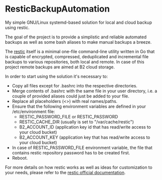 # ResticBackupAutomation
My simple GNU/Linux systemd-based solution for local and cloud backup using restic. 

The goal of the project is to provide a simplistic and reliable automated backups as well as some bash aliases to make manual backups a breeze.

The [restic](https://restic.net/) itself is a minimal one-file command-line utility written in Go that is capable of encrypted, compressed, deduplicated and incremental file backups to various repositories, both local and remote.
In case of this project remote backups are aimed at B2 cloud storage.

In order to start using the solution it's necessary to:
* Copy all files except for .bashrc into the respective directories.
* Merge contents of .bashrc with the same file in your user directory, i.e. a couple of provided aliases could just be added to your file.
* Replace all placeholders (<>) with real names/paths.
* Ensure that the following environment variables are defined in your /etc/environment file:
    * RESTIC_PASSWORD_FILE or RESTIC_PASSWORD
    * RESTIC_CACHE_DIR (usually is set to "/var/cache/restic")
    * B2_ACCOUNT_ID (application key id that has read/write access to your cloud bucket)
    * B2_ACCOUNT_KEY (application key that has read/write access to your cloud bucket)
* In case of RESTIC_PASSWORD_FILE environment variable, the file that contains restic repository password has to be created first.
* Reboot.


For more details on how restic works as well as ideas for customization to your needs, please refer to the [restic official documentation](https://restic.readthedocs.io/en/stable/).
